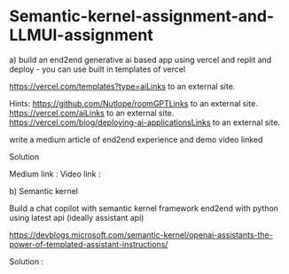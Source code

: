 # Semantic-kernel-assignment-and-LLMUI-assignment


a) build an end2end generative ai based app using vercel and replit and deploy - you can use built in templates of vercel

https://vercel.com/templates?type=aiLinks to an external site.

Hints: https://github.com/Nutlope/roomGPTLinks to an external site. https://vercel.com/aiLinks to an external site. https://vercel.com/blog/deploying-ai-applicationsLinks to an external site.

write a medium article of end2end experience and demo video linked

Solution

Medium link : 
Video link : 

b) Semantic kernel

Build a chat copilot with semantic kernel framework end2end with python using latest api (ideally assistant api)

https://devblogs.microsoft.com/semantic-kernel/openai-assistants-the-power-of-templated-assistant-instructions/

Solution : 
